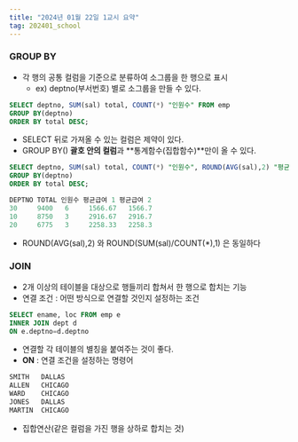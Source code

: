 ```yaml
---
title: "2024년 01월 22일 1교시 요약"
tag: 202401_school
---
```


### GROUP BY

- 각 행의 공통 컬럼을 기준으로 분류하여 소그룹을 한 행으로 표시
  - ex) deptno(부서번호) 별로 소그룹을 만들 수 있다. 

```sql
SELECT deptno, SUM(sal) total, COUNT(*) "인원수" FROM emp 
GROUP BY(deptno)
ORDER BY total DESC;
```

- SELECT 뒤로 가져올 수 있는 컬럼은 제약이 있다. 
- GROUP BY() **괄호 안의 컬럼**과 **통계함수(집합함수)**만이 올 수 있다. 

```sql
SELECT deptno, SUM(sal) total, COUNT(*) "인원수", ROUND(AVG(sal),2) "평균급여 1", ROUND(SUM(sal)/COUNT(*),1) "평균급여 2"FROM emp 
GROUP BY(deptno)
ORDER BY total DESC;
```

```SQL
DEPTNO TOTAL 인원수 평균급여 1 평균급여 2
30	   9400   6	    1566.67	  1566.7
10	   8750	  3	    2916.67	  2916.7
20	   6775	  3	    2258.33	  2258.3
```

- ROUND(AVG(sal),2) 와 ROUND(SUM(sal)/COUNT(*),1) 은 동일하다


### JOIN

- 2개 이상의 테이블을 대상으로 행들끼리 합쳐서 한 행으로 합치는 기능
- 연결 조건 : 어떤 방식으로 연결할 것인지 설정하는 조건

```sql
SELECT ename, loc FROM emp e
INNER JOIN dept d
ON e.deptno=d.deptno
```

- 연결할 각 테이블의 별칭을 붙여주는 것이 좋다. 
- **ON** : 연결 조건을 설정하는 명령어

```sql
SMITH	DALLAS
ALLEN	CHICAGO
WARD	CHICAGO
JONES	DALLAS
MARTIN	CHICAGO
```

- 집합연산(같은 컬럼을 가진 행을 상하로 합치는 것)
